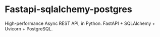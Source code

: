 # Fastapi-sqlalchemy-postgres
High-performance Async REST API, in Python. FastAPI + SQLAlchemy + Uvicorn + PostgreSQL.